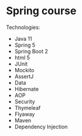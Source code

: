 # Spring course
Technologies: 
- Java 11
- Spring 5
- Spring Boot 2
- html 5
- JUnit
- Mockito
- AssertJ
- Data
- Hibernate
- AOP
- Security
- Thymeleaf
- Flyaway
- Maven
- Dependency Injection
